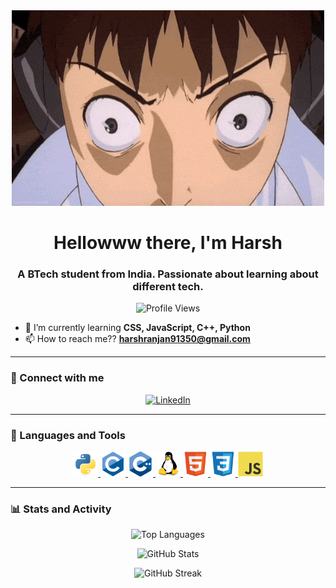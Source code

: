 <div align="center">
    <img src="https://github.com/denji77/denji77/blob/main/giphy.gif" alt="" />
</div>

<h1 align="center">Hellowww there, I'm Harsh</h1>
<h3 align="center">A BTech student from India. Passionate about learning about different tech.</h3>

<p align="center">
    <img src="https://komarev.com/ghpvc/?username=denji77&label=Profile%20views&color=0e75b6&style=flat" alt="Profile Views" />
</p>

- 🌱 I’m currently learning **CSS, JavaScript, C++, Python**
- 📫 How to reach me?? **harshranjan91350@gmail.com**

---

### 📢 Connect with me
<p align="center">
    <a href="https://www.linkedin.com/in/harsh-ranjan-4946062b0/" target="_blank">
        <img src="https://raw.githubusercontent.com/rahuldkjain/github-profile-readme-generator/master/src/images/icons/Social/linked-in-alt.svg" alt="LinkedIn" height="30" width="40" />
    </a>
</p>

---

### 🧰 Languages and Tools
<p align="center">
    <a href="https://www.python.org" target="_blank" rel="noreferrer">
        <img src="https://raw.githubusercontent.com/devicons/devicon/master/icons/python/python-original.svg" alt="Python" width="40" height="40"/>
    </a>
    <a href="https://www.cprogramming.com/" target="_blank" rel="noreferrer">
        <img src="https://raw.githubusercontent.com/devicons/devicon/master/icons/c/c-original.svg" alt="C" width="40" height="40"/>
    </a>
    <a href="https://www.w3schools.com/cpp/" target="_blank" rel="noreferrer">
        <img src="https://raw.githubusercontent.com/devicons/devicon/master/icons/cplusplus/cplusplus-original.svg" alt="C++" width="40" height="40"/>
    </a>
    <a href="https://www.linux.org/" target="_blank" rel="noreferrer">
        <img src="https://raw.githubusercontent.com/devicons/devicon/master/icons/linux/linux-original.svg" alt="Linux" width="40" height="40"/>
    </a>
    <a href="https://www.w3schools.com/html/" target="_blank" rel="noreferrer">
        <img src="https://raw.githubusercontent.com/devicons/devicon/master/icons/html5/html5-original.svg" alt="HTML" width="40" height="40"/>
    </a>
    <a href="https://www.w3schools.com/css/" target="_blank" rel="noreferrer">
        <img src="https://raw.githubusercontent.com/devicons/devicon/master/icons/css3/css3-original.svg" alt="CSS" width="40" height="40"/>
    </a>
    <a href="https://www.javascript.com/" target="_blank" rel="noreferrer">
        <img src="https://raw.githubusercontent.com/devicons/devicon/master/icons/javascript/javascript-original.svg" alt="JavaScript" width="40" height="40"/>
    </a>
</p>

---

### 📊 Stats and Activity
<p align="center">
    <img src="https://github-readme-stats.vercel.app/api/top-langs?username=drtoxic69&show_icons=true&locale=en&layout=compact&theme=dark" alt="Top Languages" />
</p>
<p align="center">
    <img src="https://github-readme-stats.vercel.app/api?username=drtoxic69&show_icons=true&locale=en&theme=dark" alt="GitHub Stats" />
</p>
<p align="center">
    <img src="https://github-readme-streak-stats.herokuapp.com/?user=drtoxic69&theme=dark" alt="GitHub Streak" />
</p>
